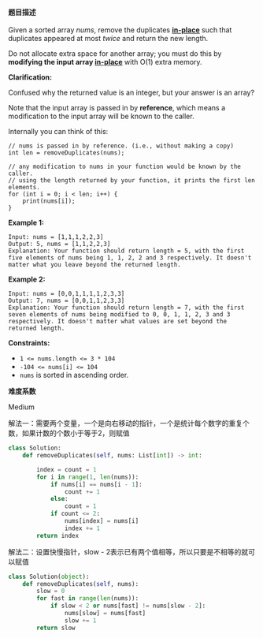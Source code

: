 #### **题目描述**

Given a sorted array *nums*, remove the duplicates [**in-place**](https://en.wikipedia.org/wiki/In-place_algorithm) such that duplicates appeared at most *twice* and return the new length.

Do not allocate extra space for another array; you must do this by **modifying the input array [in-place](https://en.wikipedia.org/wiki/In-place_algorithm)** with O(1) extra memory.

**Clarification:**

Confused why the returned value is an integer, but your answer is an array?

Note that the input array is passed in by **reference**, which means a modification to the input array will be known to the caller.

Internally you can think of this:

```
// nums is passed in by reference. (i.e., without making a copy)
int len = removeDuplicates(nums);

// any modification to nums in your function would be known by the caller.
// using the length returned by your function, it prints the first len elements.
for (int i = 0; i < len; i++) {
    print(nums[i]);
}
```

 

**Example 1:**

```
Input: nums = [1,1,1,2,2,3]
Output: 5, nums = [1,1,2,2,3]
Explanation: Your function should return length = 5, with the first five elements of nums being 1, 1, 2, 2 and 3 respectively. It doesn't matter what you leave beyond the returned length.
```

**Example 2:**

```
Input: nums = [0,0,1,1,1,1,2,3,3]
Output: 7, nums = [0,0,1,1,2,3,3]
Explanation: Your function should return length = 7, with the first seven elements of nums being modified to 0, 0, 1, 1, 2, 3 and 3 respectively. It doesn't matter what values are set beyond the returned length.
```

 

**Constraints:**

- `1 <= nums.length <= 3 * 104`
- `-104 <= nums[i] <= 104`
- `nums` is sorted in ascending order.

**难度系数**    

Medium

解法一：需要两个变量，一个是向右移动的指针，一个是统计每个数字的重复个数，如果计数的个数小于等于2，则赋值

```python
class Solution:
    def removeDuplicates(self, nums: List[int]) -> int:        

        index = count = 1
        for i in range(1, len(nums)):
            if nums[i] == nums[i - 1]:
                count += 1
            else:
                count = 1
            if count <= 2:
                nums[index] = nums[i]
                index += 1
        return index
```

解法二：设置快慢指针，slow - 2表示已有两个值相等，所以只要是不相等的就可以赋值

```python
class Solution(object):
    def removeDuplicates(self, nums):
        slow = 0
        for fast in range(len(nums)):
            if slow < 2 or nums[fast] != nums[slow - 2]:
                nums[slow] = nums[fast]
                slow += 1
        return slow
```

